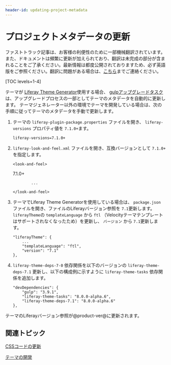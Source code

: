 ```yaml
---
header-id: updating-project-metadata
---
```


# プロジェクトメタデータの更新

<p class="alert alert-info"><span class="wysiwyg-color-blue120">ファストトラック記事は、お客様の利便性のために一部機械翻訳されています。また、ドキュメントは頻繁に更新が加えられており、翻訳は未完成の部分が含まれることをご了承ください。最新情報は都度公開されておりますため、必ず英語版をご参照ください。翻訳に問題がある場合は、<a href="mailto:support-content-jp@liferay.com">こちら</a>までご連絡ください。</span></p>

[TOC levels=1-4]

テーマが [Liferay Theme Generator](/docs/7-1/tutorials/-/knowledge_base/t/creating-themes)使用する場合、 [gulpアップグレードタスク](/docs/7-1/tutorials/-/knowledge_base/t/upgrading-themes-created-with-the-theme-generator) は、アップグレードプロセスの一部としてテーマのメタデータを自動的に更新します。 テーマジェネレーター以外の環境でテーマを開発している場合は、次の手順に従ってテーマのメタデータを手動で更新します。

1.  テーマの `liferay-plugin-package.properties` ファイルを開き、 `liferay-versions` プロパティ値を `7.1.0+`ます。
   
        liferay-versions=7.1.0+

2.  `liferay-look-and-feel.xml` ファイルを開き、互換バージョンとして `7.1.0+` を指定します。
   
        <look-and-feel>
       <compatibility> <version>7.1.0+</version> </compatibility> 
   
                ...
       
        </look-and-feel>

3.  テーマでLiferay Theme Generatorを使用している場合は、 `package.json` ファイルを開き、ファイルのLiferayバージョン参照を `7.1`更新します。 `liferayTheme`の `templateLanguage` から `ftl` （Velocityテーマテンプレートはサポートされなくなったため）を更新し、 `バージョン` から `7.1`更新します。
   
        "liferayTheme": {
            ...
            "templateLanguage": "ftl",
            "version": "7.1"
        },

4.  `liferay-theme-deps-7-0` 依存関係を以下のバージョンの `liferay-theme-deps-7.1` 更新し、以下の構成例に示すように `liferay-theme-tasks` 依存関係を追加します。
   
        "devDependencies": {
            "gulp": "3.9.1",
            "liferay-theme-tasks": "8.0.0-alpha.6",
            "liferay-theme-deps-7.1": "8.0.0-alpha.6"
        },

テーマのLiferayバージョン参照が@product-ver@に更新されます。

## 関連トピック

[CSSコードの更新](/docs/7-1/tutorials/-/knowledge_base/t/updating-css-code)

[テーマの開発](/docs/7-1/tutorials/-/knowledge_base/t/developing-themes)
